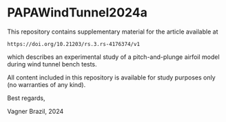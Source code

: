 # PAPAWindTunnel2024a
This repository contains supplementary material for the article available at

    https://doi.org/10.21203/rs.3.rs-4176374/v1

which describes an experimental study of a pitch-and-plunge airfoil model during wind tunnel bench tests.

All content included in this repository is available for study purposes only (no warranties of any kind).

Best regards,

Vagner
Brazil, 2024
